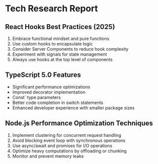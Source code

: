 # Tech Research Report

## React Hooks Best Practices (2025)
1. Embrace functional mindset and pure functions
2. Use custom hooks to encapsulate logic
3. Consider Server Components to reduce hook complexity
4. Experiment with signals for state management
5. Always use hooks at the top level of components

## TypeScript 5.0 Features
- Significant performance optimizations
- Improved decorator implementation
- Const` type parameters
- Better code completion in switch statements
- Enhanced developer experience with smaller package sizes

## Node.js Performance Optimization Techniques
1. Implement clustering for concurrent request handling
2. Avoid blocking event loop with synchronous operations
3. Use async/await and promises for I/O operations
4. Optimize heavy computations by offloading or chunking
5. Monitor and prevent memory leaks